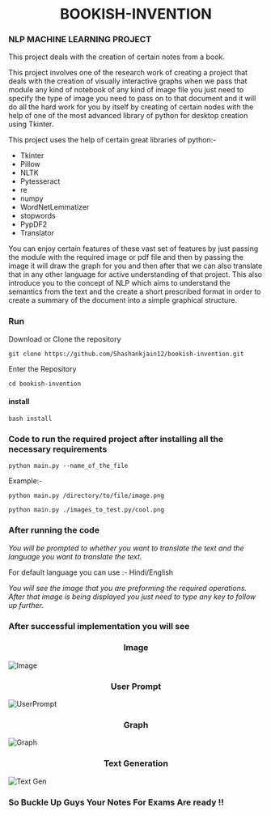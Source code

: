 <h1 align="center"> BOOKISH-INVENTION </h1>

### NLP MACHINE LEARNING PROJECT

This project deals with the creation of certain notes from a book.

This project involves one of the research work of creating a project that deals with the creation of visually interactive graphs when we pass that module any kind of notebook of any kind of image file you just need to specify the type of image you need to pass on to that document and it will do all the hard work for you by itself by creating of certain nodes with the help of one of the most advanced library of python for desktop creation using Tkinter.

This project uses the help of certain great libraries of python:-
* Tkinter
* Pillow
* NLTK
* Pytesseract
* re
* numpy
* WordNetLemmatizer
* stopwords
* PypDF2
* Translator

You can enjoy certain features of these vast set of features by just passing the module with the required image or pdf file and then by passing the image it will draw the graph for you and then after that we can also translate that in any other language for active understanding of that project.
This also introduce you to the concept of NLP which aims to understand the semantics from the text and the create a short prescribed format in order to create a summary of the document into a simple graphical structure.
### Run

Download or Clone the repository

`git clone https://github.com/Shashankjain12/bookish-invention.git`

Enter the Repository

`cd bookish-invention`

#### install

`bash install`

### Code to run the required project after installing all the necessary requirements

``` 
python main.py --name_of_the_file 
```

Example:-

`python main.py /directory/to/file/image.png`

`python main.py ./images_to_test.py/cool.png`

### After running the code 

*You will be prompted to whether you want to translate the text and the language you want to translate the text.*

For default language you can use :- Hindi/English

*You will see the image that you are preforming the required operations. After that image is being displayed you just need to type any key to follow up further.*

### After successful implementation you will see

<h3 align='center'>Image</h3>

![Image](./Images/img1.png?raw=true "Image")

<h3 align='center'> User Prompt </h3>

![UserPrompt](./Images/code_and_img.png?raw=true "Code")

<h3 align='center'> Graph </h3>

![Graph](./Images/graph.png?raw=true "graph")

<h3 align='center'> Text Generation </h3>
 
![Text Gen](./Images/text_gen.png?raw=true "text")

### So Buckle Up Guys Your Notes For Exams Are ready !!





  
